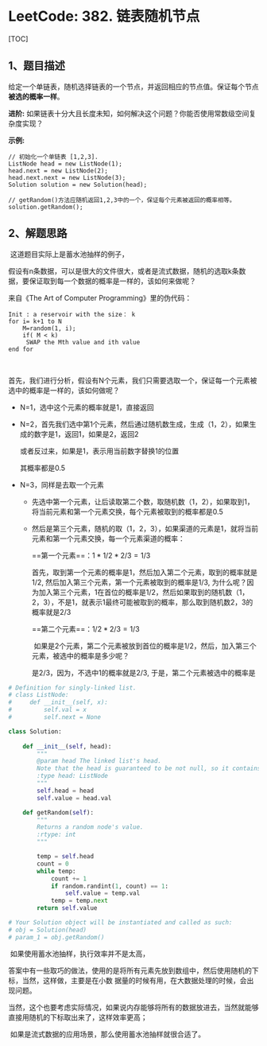 # LeetCode: 382. 链表随机节点

[TOC]

## 1、题目描述

给定一个单链表，随机选择链表的一个节点，并返回相应的节点值。保证每个节点**被选的概率一样**。

**进阶:**
如果链表十分大且长度未知，如何解决这个问题？你能否使用常数级空间复杂度实现？

**示例:**

```
// 初始化一个单链表 [1,2,3].
ListNode head = new ListNode(1);
head.next = new ListNode(2);
head.next.next = new ListNode(3);
Solution solution = new Solution(head);

// getRandom()方法应随机返回1,2,3中的一个，保证每个元素被返回的概率相等。
solution.getRandom();
```



## 2、解题思路

​	这道题目实际上是蓄水池抽样的例子，

​	假设有n条数据，可以是很大的文件很大，或者是流式数据，随机的选取k条数据，要保证取到每一个数据的概率是一样的，该如何来做呢？

来自《The Art of Computer Programming》里的伪代码：

```
Init : a reservoir with the size： k  
for i= k+1 to N  
    M=random(1, i);  
    if( M < k)  
     SWAP the Mth value and ith value  
end for   
```

​	

​	首先，我们进行分析，假设有N个元素，我们只需要选取一个，保证每一个元素被选中的概率是一样的，该如何做呢？

- N=1，选中这个元素的概率就是1，直接返回

- N=2，首先我们选中第1个元素，然后通过随机数生成，生成（1，2），如果生成的数字是1，返回1，如果是2，返回2

  或者反过来，如果是1，表示用当前数字替换1的位置

  其概率都是0.5

- N=3，同样是去取一个元素

  - 先选中第一个元素，让后读取第二个数，取随机数（1，2），如果取到1，将当前元素和第一个元素交换，每个元素被取到的概率都是0.5

  - 然后是第三个元素，随机的取（1，2，3），如果渠道的元素是1，就将当前元素和第一个元素交换，每一个元素渠道的概率：

    ==第一个元素==：$1* 1/2 * 2/3 = 1/3$

    ​	首先，取到第一个元素的概率是1，然后加入第二个元素，取到的概率就是$1/2$, 然后加入第三个元素，第一个元素被取到的概率是$1/3$, 为什么呢？因为加入第三个元素，1在首位的概率是$1/2$，然后如果取到的随机数（1，2，3），不是1，就表示1最终可能被取到的概率，那么取到随机数2，3的概率就是$2/3$

    ==第二个元素==：$1/2 * 2/3 = 1/3$

    ​	如果是2个元素，第二个元素被放到首位的概率是$1/2$，然后，加入第三个元素，被选中的概率是多少呢？

    是$2/3$，因为，不选中1的概率就是$2/3$, 于是，第二个元素被选中的概率是



```python
# Definition for singly-linked list.
# class ListNode:
#     def __init__(self, x):
#         self.val = x
#         self.next = None

class Solution:
    
    def __init__(self, head):
        """
        @param head The linked list's head.
        Note that the head is guaranteed to be not null, so it contains at least one node.
        :type head: ListNode
        """
        self.head = head
        self.value = head.val

    def getRandom(self):
        """
        Returns a random node's value.
        :rtype: int
        """

        temp = self.head
        count = 0
        while temp:
            count += 1
            if random.randint(1, count) == 1:
                self.value = temp.val
            temp = temp.next
        return self.value

# Your Solution object will be instantiated and called as such:
# obj = Solution(head)
# param_1 = obj.getRandom()
```

​	如果使用蓄水池抽样，执行效率并不是太高，

​	答案中有一些取巧的做法，使用的是将所有元素先放到数组中，然后使用随机的下标，当然，这样做，主要是在小数	据量的时候有用，在大数据处理的时候，会出现问题。

​	当然，这个也要考虑实际情况，如果说内存能够将所有的数据放进去，当然就能够直接用随机的下标取出来了，这样效率更高；

​	如果是流式数据的应用场景，那么使用蓄水池抽样就很合适了。



[蓄水池抽样]: http://blog.jobbole.com/42550/	"伯乐在线"



​	